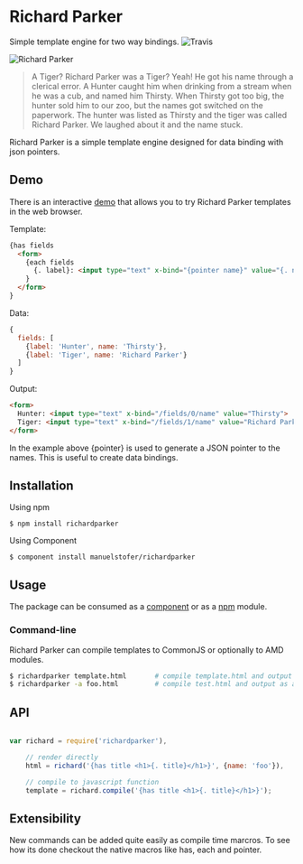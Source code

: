 # Richard Parker

Simple template engine for two way bindings.
![Travis](https://api.travis-ci.org/manuelstofer/richardparker.png)

![Richard Parker](https://github.com/manuelstofer/richardparker/raw/master/resources/richard-parker.jpg)

> A Tiger? Richard Parker was a Tiger?
> Yeah! He got his name through a clerical error. A Hunter caught him when drinking from a
> stream when he was a cub, and named him Thirsty. When Thirsty got too big, the hunter sold
> him to our zoo, but the names got switched on the paperwork. The hunter was listed as
> Thirsty and the tiger was called Richard Parker. We laughed about it and the name stuck.


Richard Parker is a simple template engine designed for data binding with json pointers.

## Demo

There is an interactive [demo](http://manuelstofer.github.com/richardparker/) that allows you to
try Richard Parker templates in the web browser.


Template:

```HTML
{has fields
  <form>
    {each fields
      {. label}: <input type="text" x-bind="{pointer name}" value="{. name}">
    }
  </form>
}
```

Data:

```Javascript
{
  fields: [
    {label: 'Hunter', name: 'Thirsty'},
    {label: 'Tiger', name: 'Richard Parker'}
  ]
}
```

Output:

```HTML
<form>
  Hunter: <input type="text" x-bind="/fields/0/name" value="Thirsty">
  Tiger: <input type="text" x-bind="/fields/1/name" value="Richard Parker">
</form>
```

In the example above {pointer} is used to generate a JSON pointer to the names.
This is useful to create data bindings.


## Installation

Using npm

```
$ npm install richardparker
```

Using Component

```
$ component install manuelstofer/richardparker
```

## Usage

The package can be consumed as a [component](http://github.com/component/component) or as a
[npm](http://npmjs.org/) module.

### Command-line

Richard Parker can compile templates to CommonJS or optionally to AMD modules.

```bash
$ richardparker template.html       # compile template.html and output to stdout
$ richardparker -a foo.html         # compile test.html and output as amd module
```

## API

```Javascript

var richard = require('richardparker'),

    // render directly
    html = richard('{has title <h1>{. title}</h1>}', {name: 'foo'}),

    // compile to javascript function
    template = richard.compile('{has title <h1>{. title}</h1>}');

```

## Extensibility

New commands can be added quite easily as compile time marcros. To see how its done
checkout the native macros like has, each and pointer.



